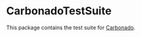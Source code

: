 CarbonadoTestSuite
=====================

This package contains the test suite for [Carbonado](http://github.com/Carbonado/Carbonado).
